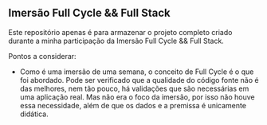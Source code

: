 ## Imersão Full Cycle && Full Stack

Este repositório apenas é para armazenar o projeto completo criado durante a minha participação da Imersão Full Cycle && Full Stack.

Pontos a considerar:

- Como é uma imersão de uma semana, o conceito de Full Cycle é o que foi abordado. Pode ser verificado que a qualidade do código fonte não é das melhores, nem tão pouco, há validações que são necessárias em uma aplicação real. Mas não era o foco da imersão, por isso não houve essa necessidade, além de que os dados e a premissa é unicamente didática.